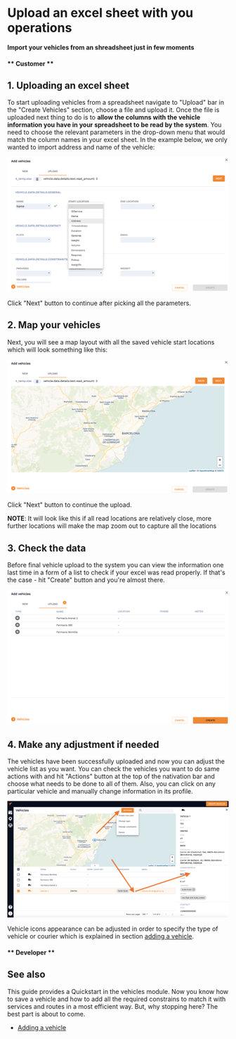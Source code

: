 # Upload an excel sheet with you operations 

**Import your vehicles from an shreadsheet just in few moments**



<!-- tabs:start -->
#### ** Customer **

## 1. Uploading an excel sheet 

To start uploading vehicles from a spreadsheet navigate to "Upload" bar in the "Create Vehicles" section, choose a file and upload it. Once the file is uploaded next thing to do is to **allow the columns with the vehicle information you have in your spreadsheet to be read by the system**. You need to choose the relevant parameters in the drop-down menu that would match the column names in your excel sheet. In the example below, we only wanted to import address and name of the vehicle:

![Upload constrains](../images/upload_constrains2.png)

Click "Next" button to continue after picking all the parameters. 

## 2. Map your vehicles

Next, you will see a map layout with all the saved vehicle start locations which will look something like this:  

![Upload map](../images/upload_map2.png)

Click "Next" button to continue the upload. 

**NOTE**: It will look like this if all read locations are relatively close, more further locations will make the map zoom out to capture all the locations

## 3. Check the data 

Before final vehicle upload to the system you can view the information one last time in a form of a list to check if your excel was read properly. If that's the case - hit "Create" button and you're almost there. 

![Upload check](../images/upload_check2.png)

## 4. Make any adjustment if needed

The vehicles have been successfully uploaded and now you can adjust the vehicle list as you want. You can check the vehicles you want to do same actions with and hit "Actions" button at the top of the nativation bar and choose what needs to be done to all of them. Also, you can click on any particular vehicle and manually change information in its profile. 

![Upload actions](../images/upload_actions2.png)

Vehicle icons appearance can be adjusted in order to specify the type of vehicle or courier which is explained in section [adding a vehicle](/vehicles/creating_vehicles.md). 






#### ** Developer **

<!-- tabs:end -->

## See also

This guide provides a Quickstart in the vehicles module. Now you know how to save a vehicle and how to add all the required constrains to match it with services and routes in a most efficient way.
But, why stopping here? The best part is about to come.

- [Adding a vehicle]()